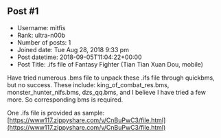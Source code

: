 ## Post #1
- Username: mitfis
- Rank: ultra-n00b
- Number of posts: 1
- Joined date: Tue Aug 28, 2018 9:33 pm
- Post datetime: 2018-09-05T11:04:22+00:00
- Post Title: .ifs file of Fantasy Fighter (Tian Tian Xuan Dou, mobile)

Have tried numerous .bms file to unpack these .ifs file through quickbms, but no success. These include: king_of_combat_res.bms, monster_hunter_nifs.bms, dzs_qq.bms, and I believe I have tried a few more. So corresponding bms is required.

One .ifs file is provided as sample: 
[https://www117.zippyshare.com/v/CnBuPwC3/file.html](https://www117.zippyshare.com/v/CnBuPwC3/file.html)
